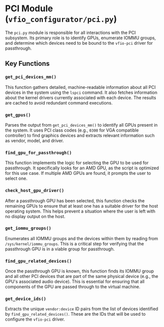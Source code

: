 # PCI Module (`vfio_configurator/pci.py`)

The `pci.py` module is responsible for all interactions with the PCI subsystem. Its primary role is to identify GPUs, enumerate IOMMU groups, and determine which devices need to be bound to the `vfio-pci` driver for passthrough.

## Key Functions

### `get_pci_devices_mm()`

This function gathers detailed, machine-readable information about all PCI devices in the system using the `lspci` command. It also fetches information about the kernel drivers currently associated with each device. The results are cached to avoid redundant command executions.

### `get_gpus()`

Parses the output from `get_pci_devices_mm()` to identify all GPUs present in the system. It uses PCI class codes (e.g., `0300` for VGA compatible controller) to find graphics devices and extracts relevant information such as vendor, model, and driver.

### `find_gpu_for_passthrough()`

This function implements the logic for selecting the GPU to be used for passthrough. It specifically looks for an AMD GPU, as the script is optimized for this use case. If multiple AMD GPUs are found, it prompts the user to select one.

### `check_host_gpu_driver()`

After a passthrough GPU has been selected, this function checks the remaining GPUs to ensure that at least one has a suitable driver for the host operating system. This helps prevent a situation where the user is left with no display output on the host.

### `get_iommu_groups()`

Enumerates all IOMMU groups and the devices within them by reading from `/sys/kernel/iommu_groups`. This is a critical step for verifying that the passthrough GPU is in a viable group for passthrough.

### `find_gpu_related_devices()`

Once the passthrough GPU is known, this function finds its IOMMU group and all other PCI devices that are part of the same physical device (e.g., the GPU's associated audio device). This is essential for ensuring that all components of the GPU are passed through to the virtual machine.

### `get_device_ids()`

Extracts the unique `vendor:device` ID pairs from the list of devices identified by `find_gpu_related_devices()`. These are the IDs that will be used to configure the `vfio-pci` driver.